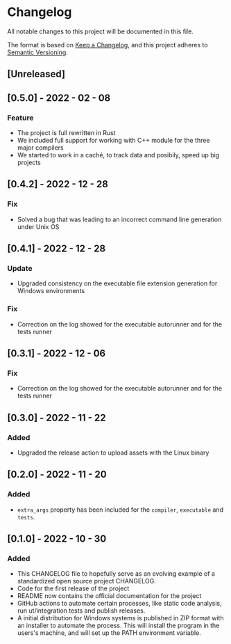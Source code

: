 # Changelog

All notable changes to this project will be documented in this file.

The format is based on [Keep a Changelog](https://keepachangelog.com/en/1.0.0/),
and this project adheres to [Semantic Versioning](https://semver.org/spec/v2.0.0.html).

## [Unreleased]

## [0.5.0] - 2022 - 02 - 08

### Feature

- The project is full rewritten in Rust
- We included full support for working with C++ module for the three major compilers
- We started to work in a caché, to track data and posibily, speed up big projects

## [0.4.2] - 2022 - 12 - 28

### Fix

- Solved a bug that was leading to an incorrect command line generation under Unix OS

## [0.4.1] - 2022 - 12 - 28

### Update

- Upgraded consistency on the executable file extension generation for Windows environments

### Fix

- Correction on the log showed for the executable autorunner and for the tests runner

## [0.3.1] - 2022 - 12 - 06

### Fix

- Correction on the log showed for the executable autorunner and for the tests runner

## [0.3.0] - 2022 - 11 - 22

### Added

- Upgraded the release action to upload assets with the Linux binary

## [0.2.0] - 2022 - 11 - 20

### Added

- `extra_args` property has been included for the `compiler`,
`executable` and `tests`.

## [0.1.0] - 2022 - 10 - 30

### Added

- This CHANGELOG file to hopefully serve as an evolving example of a
  standardized open source project CHANGELOG.
- Code for the first release of the project
- README now contains the official documentation for the project
- GitHub actions to automate certain processes, like static code analysis,
run ut/integration tests and publish releases.
- A initial distribution for Windows systems is published in ZIP format with
an installer to automate the process. This will install the program in the users's machine, and will set up the PATH environment variable.

